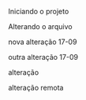Iniciando o projeto


Alterando o arquivo 


nova alteração 17-09


outra alteração 17-09


alteração

alteração remota

